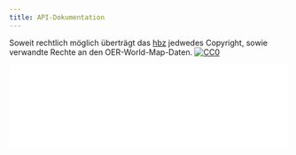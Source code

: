 ```yaml
---
title: API-Dokumentation
---
```


<p xmlns:dct="http://purl.org/dc/terms/">
  Soweit rechtlich möglich überträgt das <a rel="dct:publisher"
      href="https://www.hbz-nrw.de/"> <span property="dct:title">hbz</span></a> jedwedes Copyright, sowie verwandte Rechte <span property="dct:title">an den OER-World-Map-Daten</span>. <a rel="license"
     href="http://creativecommons.org/publicdomain/zero/1.0/"> <img src="http://i.creativecommons.org/p/zero/1.0/88x31.png" style="border-style: none;" alt="CC0" /> </a>
</p> <iframe enable-annotation src="/resource/urn:uuid:29056e88-727b-407e-b00a-16df279ac506.json?disposition=inline" style="border: 0; width: 100%;" onload="this.style.height=this.contentDocument.body.scrollHeight +'px';"></iframe>

<script type="application/json" class="js-hypothesis-config">
  {
    "openSidebar": true
  }
</script>

<script async src="https://hypothes.is/embed.js"></script>
